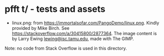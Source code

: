 # pfft t/ - tests and assets

- linux.png: from <https://immortalsofar.com/PangoDemo/linux.png>.  Kindly
  provided by Mike Birch.  See <https://stackoverflow.com/a/30415800/2877364>.
  The image content is by Larry Ewing <lewing@isc.tamu.edu>, made with The GIMP.

Note: no code from Stack Overflow is used in this directory.
